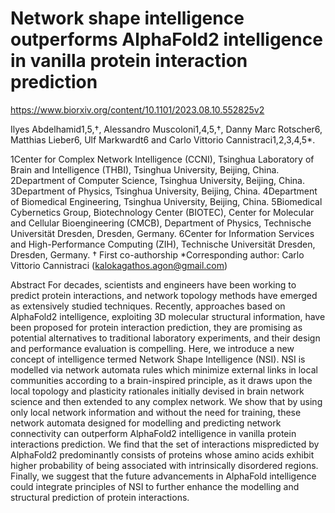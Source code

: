 # Network shape intelligence outperforms AlphaFold2 intelligence in vanilla protein interaction prediction

https://www.biorxiv.org/content/10.1101/2023.08.10.552825v2

Ilyes Abdelhamid1,5,†, Alessandro Muscoloni1,4,5,†, Danny Marc Rotscher6, Matthias Lieber6, Ulf Markwardt6 and Carlo Vittorio Cannistraci1,2,3,4,5*.

1Center for Complex Network Intelligence (CCNI), Tsinghua Laboratory of Brain and Intelligence (THBI), Tsinghua University, Beijing, China.
2Department of Computer Science, Tsinghua University, Beijing, China.
3Department of Physics, Tsinghua University, Beijing, China.
4Department of Biomedical Engineering, Tsinghua University, Beijing, China.
5Biomedical Cybernetics Group, Biotechnology Center (BIOTEC), Center for Molecular and Cellular Bioengineering (CMCB), Department of Physics, Technische Universität Dresden, Dresden, Germany. 
6Center for Information Services and High-Performance Computing (ZIH), Technische Universität Dresden, Dresden, Germany.
† First co-authorship
*Corresponding author: Carlo Vittorio Cannistraci (kalokagathos.agon@gmail.com) 

Abstract
For decades, scientists and engineers have been working to predict protein interactions, and network topology methods have emerged as extensively studied techniques. Recently, approaches based on AlphaFold2 intelligence, exploiting 3D molecular structural information, have been proposed for protein interaction prediction, they are promising as potential alternatives to traditional laboratory experiments, and their design and performance evaluation is compelling. 
Here, we introduce a new concept of intelligence termed Network Shape Intelligence (NSI). NSI is modelled via network automata rules which minimize external links in local communities according to a brain-inspired principle, as it draws upon the local topology and plasticity rationales initially devised in brain network science and then extended to any complex network. We show that by using only local network information and without the need for training, these network automata designed for modelling and predicting network connectivity can outperform AlphaFold2 intelligence in vanilla protein interactions prediction. We find that the set of interactions mispredicted by AlphaFold2 predominantly consists of proteins whose amino acids exhibit higher probability of being associated with intrinsically disordered regions. Finally, we suggest that the future advancements in AlphaFold intelligence could integrate principles of NSI to further enhance the modelling and structural prediction of protein interactions.



